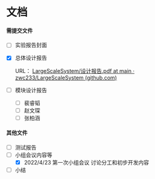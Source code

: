 # 文档

#### 需提交文件


- [ ] 实验报告封面
- [x] 总体设计报告

  URL： [LargeScaleSystem/设计报告.pdf at main · zwc233/LargeScaleSystem (github.com)](https://github.com/zwc233/LargeScaleSystem/blob/main/Document/设计报告.pdf)
- [ ] 模块设计报告
  - [ ] 裴睿韬
  - [ ] 赵文琛
  - [ ] 张柏涵

#### 其他文件

  - [ ] 测试报告
  - [ ] 小组会议内容等
      - [x] 2022/4/23 第一次小组会议		讨论分工和初步开发内容
  - [ ] 小结